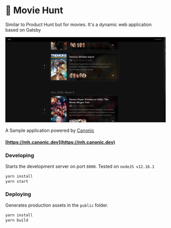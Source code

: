 # 🍿 Movie Hunt
Similar to Product Hunt but for movies. It's a dynamic web application based on Gatsby

![Screenshot](./screenshot.png)


A Sample application powered by [Canonic](https://canonic.dev)
<br/>

#### [https://mh.canonic.dev](https://mh.canonic.dev)

### Developing
Starts the development server on port `8000`.
Tested on `nodeJS v12.16.1`
```
yarn install
yarn start
```

### Deploying
Generates production assets in the `public` folder.
```
yarn install
yarn build
```
